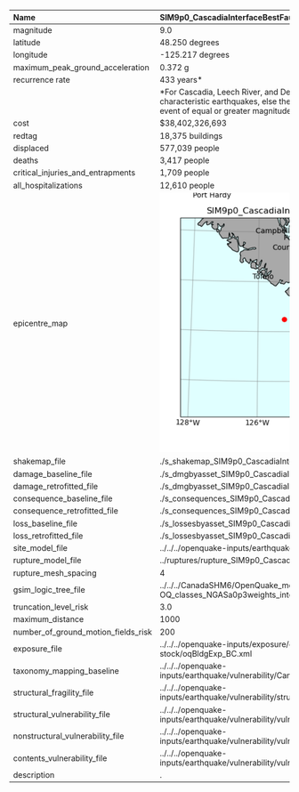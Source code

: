 | Name                                | SIM9p0_CascadiaInterfaceBestFault                                                                                                                                                                         |
|:------------------------------------|:----------------------------------------------------------------------------------------------------------------------------------------------------------------------------------------------------------|
| magnitude                           | 9.0                                                                                                                                                                                                       |
| latitude                            | 48.250 degrees                                                                                                                                                                                            |
| longitude                           | -125.217 degrees                                                                                                                                                                                          |
| maximum_peak_ground_acceleration    | 0.372 g                                                                                                                                                                                                   |
| recurrence rate                     | 433 years*                                                                                                                                                                                                |
|                                     | *For Cascadia, Leech River, and Devil's Mountain Faults these are characteristic earthquakes, else they are recurrence interval for an event of equal or greater magnitude in the scenario source region. |
| cost                                | $38,402,326,693                                                                                                                                                                                           |
| redtag                              | 18,375 buildings                                                                                                                                                                                          |
| displaced                           | 577,039 people                                                                                                                                                                                            |
| deaths                              | 3,417 people                                                                                                                                                                                              |
| critical_injuries_and_entrapments   | 1,709 people                                                                                                                                                                                              |
| all_hospitalizations                | 12,610 people                                                                                                                                                                                             |
| epicentre_map                       | ![Epicentre](SIM9p0_CascadiaInterfaceBestFault.png)                                                                                                                                                       |
| shakemap_file                       | ./s_shakemap_SIM9p0_CascadiaInterfaceBestFault_11.csv                                                                                                                                                     |
| damage_baseline_file                | ./s_dmgbyasset_SIM9p0_CascadiaInterfaceBestFault_b0_317_b.csv                                                                                                                                             |
| damage_retrofitted_file             | ./s_dmgbyasset_SIM9p0_CascadiaInterfaceBestFault_r1_318_b.csv                                                                                                                                             |
| consequence_baseline_file           | ./s_consequences_SIM9p0_CascadiaInterfaceBestFault_b0_317_b.csv                                                                                                                                           |
| consequence_retrofitted_file        | ./s_consequences_SIM9p0_CascadiaInterfaceBestFault_r1_318_b.csv                                                                                                                                           |
| loss_baseline_file                  | ./s_lossesbyasset_SIM9p0_CascadiaInterfaceBestFault_b0_319_b.csv                                                                                                                                          |
| loss_retrofitted_file               | ./s_lossesbyasset_SIM9p0_CascadiaInterfaceBestFault_r1_320_b.csv                                                                                                                                          |
| site_model_file                     | ../../../openquake-inputs/earthquake/sites/regions/site-vgrid_BC.csv                                                                                                                                      |
| rupture_model_file                  | ../ruptures/rupture_SIM9p0_CascadiaInterfaceBestFault.xml                                                                                                                                                 |
| rupture_mesh_spacing                | 4                                                                                                                                                                                                         |
| gsim_logic_tree_file                | ../../../CanadaSHM6/OpenQuake_model_files/gmms/LogicTree/</br>OQ_classes_NGASa0p3weights_interface.xml                                                                                                         |
| truncation_level_risk               | 3.0                                                                                                                                                                                                       |
| maximum_distance                    | 1000                                                                                                                                                                                                      |
| number_of_ground_motion_fields_risk | 200                                                                                                                                                                                                       |
| exposure_file                       | ../../../openquake-inputs/exposure/general-building-stock/oqBldgExp_BC.xml                                                                                                                                |
| taxonomy_mapping_baseline           | ../../../openquake-inputs/earthquake/vulnerability/CanSRM1_TaxMap_b0.csv                                                                                                                                  |
| structural_fragility_file           | ../../../openquake-inputs/earthquake/vulnerability/structural_fragility_CAN.xml                                                                                                                           |
| structural_vulnerability_file       | ../../../openquake-inputs/earthquake/vulnerability/vulnerability_structural_CAN.xml                                                                                                                       |
| nonstructural_vulnerability_file    | ../../../openquake-inputs/earthquake/vulnerability/vulnerability_nonstructural_CAN.xml                                                                                                                    |
| contents_vulnerability_file         | ../../../openquake-inputs/earthquake/vulnerability/vulnerability_contents_CAN.xml                                                                                                                         |
| description                         | .                                                                                                                                                                                                         |